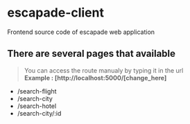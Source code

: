# escapade-client
Frontend source code of escapade web application
## There are several pages that available 
> You can access the route manualy by typing it in the url  
> **Example : [http://localhost:5000/[change_here]**
 * /search-flight
 * /search-city
 * /search-hotel
 * /search-city/:id
